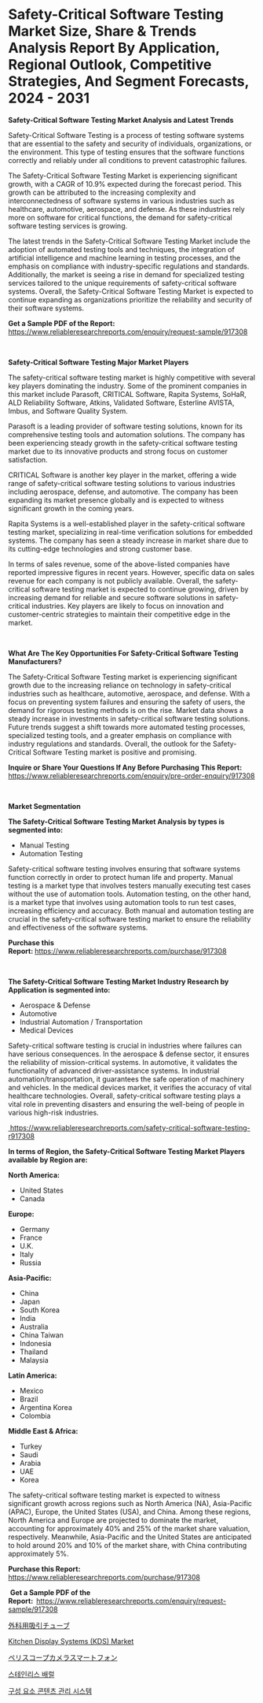 <p><h1>Safety-Critical Software Testing Market Size, Share & Trends Analysis Report By Application, Regional Outlook, Competitive Strategies, And Segment Forecasts, 2024 - 2031</h1></p><p><strong>Safety-Critical Software Testing Market Analysis and Latest Trends</strong></p>
<p><p>Safety-Critical Software Testing is a process of testing software systems that are essential to the safety and security of individuals, organizations, or the environment. This type of testing ensures that the software functions correctly and reliably under all conditions to prevent catastrophic failures.</p><p>The Safety-Critical Software Testing Market is experiencing significant growth, with a CAGR of 10.9% expected during the forecast period. This growth can be attributed to the increasing complexity and interconnectedness of software systems in various industries such as healthcare, automotive, aerospace, and defense. As these industries rely more on software for critical functions, the demand for safety-critical software testing services is growing.</p><p>The latest trends in the Safety-Critical Software Testing Market include the adoption of automated testing tools and techniques, the integration of artificial intelligence and machine learning in testing processes, and the emphasis on compliance with industry-specific regulations and standards. Additionally, the market is seeing a rise in demand for specialized testing services tailored to the unique requirements of safety-critical software systems. Overall, the Safety-Critical Software Testing Market is expected to continue expanding as organizations prioritize the reliability and security of their software systems.</p></p>
<p><strong>Get a Sample PDF of the Report:&nbsp;</strong> <a href="https://www.reliableresearchreports.com/enquiry/request-sample/917308">https://www.reliableresearchreports.com/enquiry/request-sample/917308</a></p>
<p>&nbsp;</p>
<p><strong>Safety-Critical Software Testing Major Market Players</strong></p>
<p><p>The safety-critical software testing market is highly competitive with several key players dominating the industry. Some of the prominent companies in this market include Parasoft, CRITICAL Software, Rapita Systems, SoHaR, ALD Reliability Software, Atkins, Validated Software, Esterline AVISTA, Imbus, and Software Quality System.</p><p>Parasoft is a leading provider of software testing solutions, known for its comprehensive testing tools and automation solutions. The company has been experiencing steady growth in the safety-critical software testing market due to its innovative products and strong focus on customer satisfaction.</p><p>CRITICAL Software is another key player in the market, offering a wide range of safety-critical software testing solutions to various industries including aerospace, defense, and automotive. The company has been expanding its market presence globally and is expected to witness significant growth in the coming years.</p><p>Rapita Systems is a well-established player in the safety-critical software testing market, specializing in real-time verification solutions for embedded systems. The company has seen a steady increase in market share due to its cutting-edge technologies and strong customer base.</p><p>In terms of sales revenue, some of the above-listed companies have reported impressive figures in recent years. However, specific data on sales revenue for each company is not publicly available. Overall, the safety-critical software testing market is expected to continue growing, driven by increasing demand for reliable and secure software solutions in safety-critical industries. Key players are likely to focus on innovation and customer-centric strategies to maintain their competitive edge in the market.</p></p>
<p>&nbsp;</p>
<p><strong>What Are The Key Opportunities For Safety-Critical Software Testing Manufacturers?</strong></p>
<p><p>The Safety-Critical Software Testing market is experiencing significant growth due to the increasing reliance on technology in safety-critical industries such as healthcare, automotive, aerospace, and defense. With a focus on preventing system failures and ensuring the safety of users, the demand for rigorous testing methods is on the rise. Market data shows a steady increase in investments in safety-critical software testing solutions. Future trends suggest a shift towards more automated testing processes, specialized testing tools, and a greater emphasis on compliance with industry regulations and standards. Overall, the outlook for the Safety-Critical Software Testing market is positive and promising.</p></p>
<p><strong>Inquire or Share Your Questions If Any Before Purchasing This Report:</strong> <a href="https://www.reliableresearchreports.com/enquiry/pre-order-enquiry/917308">https://www.reliableresearchreports.com/enquiry/pre-order-enquiry/917308</a></p>
<p>&nbsp;</p>
<p><strong>Market Segmentation</strong></p>
<p><strong>The Safety-Critical Software Testing Market Analysis by types is segmented into:</strong></p>
<p><ul><li>Manual Testing</li><li>Automation Testing</li></ul></p>
<p><p>Safety-critical software testing involves ensuring that software systems function correctly in order to protect human life and property. Manual testing is a market type that involves testers manually executing test cases without the use of automation tools. Automation testing, on the other hand, is a market type that involves using automation tools to run test cases, increasing efficiency and accuracy. Both manual and automation testing are crucial in the safety-critical software testing market to ensure the reliability and effectiveness of the software systems.</p></p>
<p><strong>Purchase this Report:&nbsp;</strong><a href="https://www.reliableresearchreports.com/purchase/917308">https://www.reliableresearchreports.com/purchase/917308</a></p>
<p>&nbsp;</p>
<p><strong>The Safety-Critical Software Testing Market Industry Research by Application is segmented into:</strong></p>
<p><ul><li>Aerospace & Defense</li><li>Automotive</li><li>Industrial Automation / Transportation</li><li>Medical Devices</li></ul></p>
<p><p>Safety-critical software testing is crucial in industries where failures can have serious consequences. In the aerospace & defense sector, it ensures the reliability of mission-critical systems. In automotive, it validates the functionality of advanced driver-assistance systems. In industrial automation/transportation, it guarantees the safe operation of machinery and vehicles. In the medical devices market, it verifies the accuracy of vital healthcare technologies. Overall, safety-critical software testing plays a vital role in preventing disasters and ensuring the well-being of people in various high-risk industries.</p></p>
<p><a href="https://www.reliableresearchreports.com/safety-critical-software-testing-r917308">&nbsp;https://www.reliableresearchreports.com/safety-critical-software-testing-r917308</a></p>
<p><strong>In terms of Region, the Safety-Critical Software Testing Market Players available by Region are:</strong></p>
<p>
    <p> <strong> North America: </strong>
        <ul>
            <li>United States</li>
            <li>Canada</li>
        </ul>
        </p> 
    <p> <strong> Europe: </strong>
        <ul>
            <li>Germany</li>
            <li>France</li>
            <li>U.K.</li>
            <li>Italy</li>
            <li>Russia</li>
        </ul>
        </p> 
    <p> <strong> Asia-Pacific: </strong>
        <ul>
            <li>China</li>
            <li>Japan</li>
            <li>South Korea</li>
            <li>India</li>
            <li>Australia</li>
            <li>China Taiwan</li>
            <li>Indonesia</li>
            <li>Thailand</li>
            <li>Malaysia</li>
        </ul>
        </p> 
    <p> <strong> Latin America: </strong>
        <ul>
            <li>Mexico</li>
            <li>Brazil</li>
            <li>Argentina Korea</li>
            <li>Colombia</li>
        </ul>
        </p> 
    <p> <strong> Middle East & Africa: </strong>
        <ul>
            <li>Turkey</li>
            <li>Saudi</li>
            <li>Arabia</li>
            <li>UAE</li>
            <li>Korea</li>
        </ul>
    </p>
    </p>
<p><p>The safety-critical software testing market is expected to witness significant growth across regions such as North America (NA), Asia-Pacific (APAC), Europe, the United States (USA), and China. Among these regions, North America and Europe are projected to dominate the market, accounting for approximately 40% and 25% of the market share valuation, respectively. Meanwhile, Asia-Pacific and the United States are anticipated to hold around 20% and 10% of the market share, with China contributing approximately 5%.</p></p>
<p><strong>Purchase this Report: </strong><a href="https://www.reliableresearchreports.com/purchase/917308">https://www.reliableresearchreports.com/purchase/917308</a></p>
<p>&nbsp;<strong>Get a Sample PDF of the Report:&nbsp;&nbsp;</strong><a href="https://www.reliableresearchreports.com/enquiry/request-sample/917308">https://www.reliableresearchreports.com/enquiry/request-sample/917308</a></p>
<p><strong></strong></p>
<p><p><a href="https://medium.com/@dominicalsop1/%E6%89%8B%E8%A1%93%E7%94%A8%E5%90%B8%E5%BC%95%E7%AE%A1%E5%B8%82%E5%A0%B4%E3%81%AE%E8%A6%8F%E6%A8%A1-cagr-%E5%8B%95%E5%90%912024%E5%B9%B4%E3%81%8B%E3%82%892030%E5%B9%B4-f3ed02aeb7a4">外科用吸引チューブ</a></p><p><a href="https://www.linkedin.com/pulse/kitchen-display-systems-kds-market-analysis-sze-forecasted-period-twwec">Kitchen Display Systems (KDS) Market</a></p><p><a href="https://github.com/leigh4852023/Market-Research-Report-List-1/blob/main/121518861328.md">ペリスコープカメラスマートフォン</a></p><p><a href="https://medium.com/@eugenekim6262/%EC%8A%A4%ED%85%8C%EC%9D%B8%EB%A6%AC%EC%8A%A4-%EC%8A%A4%ED%8B%B8-%EB%B0%B0%EB%9F%B4-%EC%8B%9C%EC%9E%A5-%EA%B7%9C%EB%AA%A8-%EB%B0%8F-%EC%8B%9C%EC%9E%A5-%ED%8A%B8%EB%A0%8C%EB%93%9C-%EC%A0%84%EB%B0%98%EC%A0%81%EC%9D%B8-%EC%82%B0%EC%97%85-%EA%B0%9C%EC%9A%94-2024%EB%85%84%EB%B6%80%ED%84%B0-2031%EB%85%84%EA%B9%8C%EC%A7%80-7268df39ca9c">스테인리스 배럴</a></p><p><a href="https://github.com/WilburKihn5676/Market-Research-Report-List-1/blob/main/703748059953.md">구성 요소 콘텐츠 관리 시스템</a></p></p>